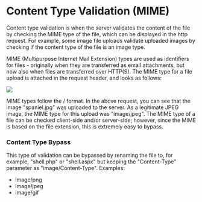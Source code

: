 # Content Type Validation (MIME)

Content type validation is when the server validates the content of the file by checking the MIME type of the file, which can be displayed in the http request. For example, some image file uploads validate uploaded images by checking if the content type of the file is an image type.

MIME (Multipurpose Internet Mail Extension) types are used as identifiers for files - originally when they are transferred as email attachments, but now also when files are transferred over HTTP(S). The MIME type for a file upload is attached in the request header, and looks as follows:

![](../../../.gitbook/assets/content\_type.png)

MIME types follow the / format. In the above request, you can see that the image "spaniel.jpg" was uploaded to the server. As a legitimate JPEG image, the MIME type for this upload was "image/jpeg". The MIME type of a file can be checked client-side and/or server-side; however, since the MIME is based on the file extension, this is extremely easy to bypass.

### Content Type Bypass

This type of validation can be bypassed by renaming the file to, for example, "shell.php" or "shell.aspx" but keeping the "Content-Type" parameter as "image/Content-Type". Examples:

* image/png
* image/jpeg
* image/gif
